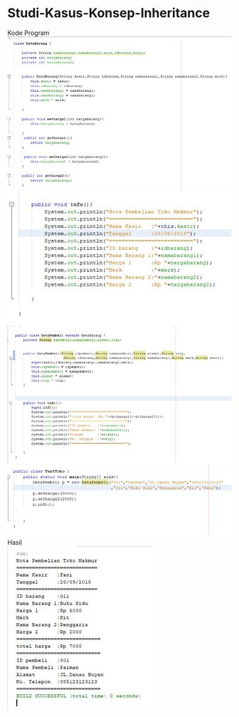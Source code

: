 # Studi-Kasus-Konsep-Inheritance
Kode Program
<br>
![alt text](https://github.com/Mohammadfani123/Studi-Kasus-Konsep-Inheritance/blob/master/src/StudiKasusPewarisan/Studi%20Kasus/1.JPG)
<br>
![alt text](https://github.com/Mohammadfani123/Studi-Kasus-Konsep-Inheritance/blob/master/src/StudiKasusPewarisan/Studi%20Kasus/2.JPG)
<br>
![alt text](https://github.com/Mohammadfani123/Studi-Kasus-Konsep-Inheritance/blob/master/src/StudiKasusPewarisan/Studi%20Kasus/3.JPG)
<br>
![alt text](https://github.com/Mohammadfani123/Studi-Kasus-Konsep-Inheritance/blob/master/src/StudiKasusPewarisan/Studi%20Kasus/4.JPG)
<br>
Hasil
<br>
![alt text](https://github.com/Mohammadfani123/Studi-Kasus-Konsep-Inheritance/blob/master/src/StudiKasusPewarisan/Studi%20Kasus/5.JPG)
